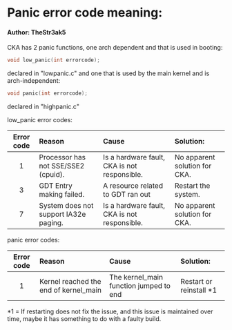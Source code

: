 # Panic error code meaning:                                     
#### Author: TheStr3ak5

CKA has 2 panic functions, one arch dependent and that is used in booting: 
```c
void low_panic(int errorcode);
```
declared in "lowpanic.c"
and one that is used by the main kernel and is arch-independent: 
```c
void panic(int errorcode);
```
declared in "highpanic.c"

low_panic error codes:

|Error code | Reason                               | Cause                                        | Solution:                    |
|:---------:|:-------------------------------------|:---------------------------------------------|:-----------------------------|
|1          | Processor has not SSE/SSE2 (cpuid).  | Is a hardware fault, CKA is not responsible. | No apparent solution for CKA.|
|3          | GDT Entry making failed.             | A resource related to GDT ran out            | Restart the system.          |
|7          | System does not support IA32e paging.| Is a hardware fault, CKA is not responsible. | No apparent solution for CKA.|

panic error codes:

|Error code | Reason                               | Cause                                        | Solution:                    |
|:---------:|:-------------------------------------|:---------------------------------------------|:-----------------------------|
|1          | Kernel reached the end of kernel_main| The kernel_main function jumped to end       |Restart or reinstall *1       |

*1 = If restarting does not fix the issue, and this issue is maintained over time, maybe it has something to do with a faulty build.
